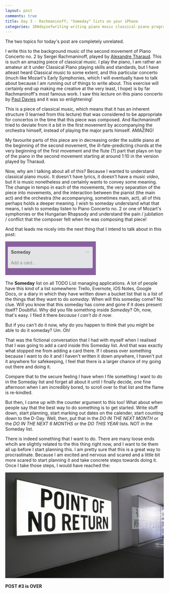 ```yaml
---
layout: post
comments: true
title: Day 3 - Rachmaninoff; "Someday" lists on your iPhone
categories: 100daysofwriting writing piano music classical-piano programming
---
```


The two topics for today's post are completely unrelated.

I write this to the background music of the second movement of Piano Concerto
no. 2 by Sergei Rachmaninoff, played by [Alexandre
Tharaud](https://www.youtube.com/watch?v=zRi1smZ9Il8). This is such an amazing
piece of classical music. I play the piano, I am rather an amateur at it under
Classical Piano playing skills and standards, but I have atleast heard Classical
music to some extent, and this particular concerto (much like Mozart's Early
Symphonies, which I will eventually have to talk about because I am running out
of things to write about. This exercise will certainly end up making me creative
at the very least, I hope) is by far Rachmaninoff's most famous work. I saw this
lecture on this piano concerto by [Paul
Davies](https://www.youtube.com/watch?v=EPETreJpx2o) and it was so enlightening!

This is a piece of classical music, which means that it has an inherent
structure (I learned from this lecture) that was considered to be appropriate
for concertos in the time that this piece was composed. And Rachmaninoff tried
to deviate from it a bit in the first movement by accompanying the orchestra
himself, instead of playing the major parts himself. AMAZING!

My favourite parts of this piece are in decreasing order the subtle piano at the
beginning of the second movement, the ill-fate-predicting chords at the very
beginning of the first movement and the flute (?) part that plays on top of the
piano in the second movement starting at around 1:10 in the version played by
Tharaud.

Now, why am I talking about all of this? Because I wanted to understand
classical piano music. It doesn't have lyrics, it doesn't have a _music video_,
but it is music nonetheless and certainly wants to convey some meaning. The
change in tempo in each of the movements, the very separation of the piece into
movements, and the interaction between the pianist (the main act) and the
orchestra (the accompanying, sometimes main, act), all of this perhaps holds a
deeper meaning. I wish to someday understand what that means, I wish to someday
listen to Piano Concerto no. 2 or one of Mozart's symphonies or the Hungarian
Rhapsody and understand the pain / jubilation / conflict that the composer felt
when he was composing that piece!

And that leads me nicely into the next thing that I intend to talk about in this
post:

![day-3-1](/public/img/day-3-1.png)

The **Someday** list on all TODO List managing applications. A lot of people
have this kind of a list somewhere: Trello, Evernote, iOS Notes, Google Docs, or
a diary in which they have written down a bucket list that is a list of the
things that they want to do _someday_. When will this someday come? No clue.
Will you know that this someday has come and gone if it does present itself?
Doubtful. Why did you file something inside _Someday_? Oh, now, that's easy. I
filed it there _because I can't do it now_.

But if you can't do it now, why do you happen to think that you might be able to
do it someday? Um. Oh!

That was the fictional conversation that I had with myself when I realised that
I was going to add a card inside this Someday list. And that was exactly what
stopped me from adding a card there. If I obsess over something because I want
to do it and I haven't written it down anywhere, I haven't put it anywhere for
safekeeping, I feel that there is a larger chance of my going out there and
doing it. 

Compare that to the secure feeling I have when I file something I want to do in
the Someday list and forget all about it until I finally decide, one fine
afternoon when I am incredibly bored, to scroll over to that list and the flame
is re-kindled.

But then, I came up with the counter argument to this too! What about when
people say that the best way to do something is to get started. Write stuff
down, start planning, start marking out dates on the calender, start counting
down to the D-Day. Well, then, put that in the _DO IN THE NEXT MONTH_ or the _DO
IN THE NEXT 6 MONTHS_ or the _DO THIS YEAR_ lists. NOT in the Someday list.

There is indeed something that I want to do. There are many loose ends whcih are
slightly related to the this thing right now, and I want to tie them all up
before I start planning this. I am pretty sure that this is a great way to
procrastinate. Because I am excited and nervous and scared and a little bit more
scared to start planning it and take concrete steps towards doing it. Once I
take those steps, I would have reached the:

![day-3-2](/public/img/day-3-2.jpg)

**POST #3 is OVER**
